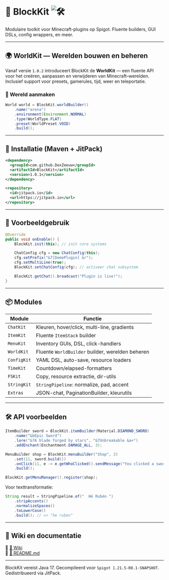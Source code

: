 # 🧱 BlockKit ![🛠](https://img.shields.io/badge/Minecraft-Toolkit-green?logo=github)

Modulaire toolkit voor Minecraft-plugins op Spigot. Fluente builders, GUI DSLs, config wrappers, en meer.  

---

## 🌍 WorldKit — Werelden bouwen en beheren

Vanaf versie `1.0.2` introduceert BlockKit de **WorldKit** — een fluente API voor het creëren, aanpassen en verwijderen van Minecraft–werelden. Inclusief support voor presets, gamerules, tijd, weer en teleportatie.

### 🔨 Wereld aanmaken

```java
World world = BlockKit.worldBuilder()
    .name("arena")
    .environment(Environment.NORMAL)
    .type(WorldType.FLAT)
    .preset(WorldPreset.VOID)
    .build();
```

---

## 🚀 Installatie (Maven + JitPack)

```xml
<dependency>
  <groupId>com.github.DexZeeuw</groupId>
  <artifactId>BlockKit</artifactId>
  <version>1.0.1</version>
</dependency>
```

```xml
<repository>
  <id>jitpack.io</id>
  <url>https://jitpack.io</url>
</repository>
```

---

## 🧩 Voorbeeldgebruik

```java
@Override
public void onEnable() {
    BlockKit.init(this); // init core systems

    ChatConfig cfg = new ChatConfig(this);
    cfg.setPrefix("&7[DemoPlugin] &r");
    cfg.setMultiLine(true);
    BlockKit.setChatConfig(cfg); // activeer chat subsystem

    BlockKit.getChat().broadcast("Plugin is live!");
}
```

---

## 📦 Modules

| Module       | Functie                                     |
|--------------|---------------------------------------------|
| `ChatKit`    | Kleuren, hover/click, multi-line, gradients |
| `ItemKit`    | Fluente `ItemStack` builder                 |
| `MenuKit`    | Inventory GUIs, DSL, click-handlers         |
| `WorldKit`   | Fluente `WorldBuilder` builder, werelden beheren | 
| `ConfigKit`  | YAML DSL, auto-save, resource loaders       |
| `TimeKit`    | Countdown/elapsed-formatters                |
| `FSKit`      | Copy, resource extractie, dir-utils         |
| `StringKit`  | `StringPipeline`: normalize, pad, accent    |
| `Extras`     | JSON-chat, PaginationBuilder, kleurutils    |

---

## 🛠 API voorbeelden

```java
ItemBuilder sword = BlockKit.itemBuilder(Material.DIAMOND_SWORD)
    .name("&bEpic Sword")
    .lore("&7A blade forged by stars", "&7Unbreakable &a+")
    .addEnchant(Enchantment.DAMAGE_ALL, 3);

MenuBuilder shop = BlockKit.menuBuilder("Shop", 3)
    .set(11, sword.build())
    .onClick(11, e -> e.getWhoClicked().sendMessage("You clicked a sword!"))
    .build();

BlockKit.getMenuManager().register(shop);
```

Voor texttransformatie:

```java
String result = StringPipeline.of("  Hé Rubén ")
    .stripAccents()
    .normalizeSpaces()
    .toLowerCase()
    .build(); // => "he ruben"
```

---

## 📘 Wiki en documentatie

🔗 [📘 Wiki](https://github.com/DexZeeuw/BlockKit/wiki)  
🔗 [📄 README.md](https://github.com/DexZeeuw/BlockKit#readme)

---

BlockKit vereist Java 17. Gecompileerd voor `Spigot 1.21.5-R0.1-SNAPSHOT`. Gedistribueerd via JitPack.
